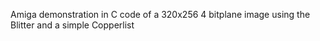 Amiga demonstration in C code of a 320x256 4 bitplane image using the Blitter and a simple Copperlist

